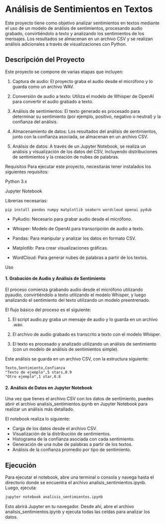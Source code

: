 # Análisis de Sentimientos en Textos

Este proyecto tiene como objetivo analizar sentimientos en textos mediante el uso de un modelo de análisis de sentimientos, procesando audio grabado, convirtiéndolo a texto y analizando los sentimientos de los mensajes. Los resultados se almacenan en un archivo CSV y se realizan análisis adicionales a través de visualizaciones con Python.

## Descripción del Proyecto
Este proyecto se compone de varias etapas que incluyen:

1. Captura de audio: El proyecto graba el audio desde el micrófono y lo guarda como un archivo WAV.

2. Conversión de audio a texto: Utiliza el modelo de Whisper de OpenAI para convertir el audio grabado a texto.

3. Análisis de sentimientos: El texto generado es procesado para determinar su sentimiento (por ejemplo, positivo, negativo o neutral) y la confianza del análisis.

4. Almacenamiento de datos: Los resultados del análisis de sentimientos, junto con la confianza asociada, se almacenan en un archivo CSV.

5. Análisis de datos: A través de un Jupyter Notebook, se realiza un análisis y visualización de los datos del CSV, incluyendo distribuciones de sentimientos y la creación de nubes de palabras.

Requisitos
Para ejecutar este proyecto, necesitarás tener instalados los siguientes requisitos:

Python 3.x

Jupyter Notebook

Librerías necesarias:
```
pip install pandas numpy matplotlib seaborn wordcloud openai pydub
```

- PyAudio: Necesario para grabar audio desde el micrófono.

- Whisper: Modelo de OpenAI para transcripción de audio a texto.

- Pandas: Para manipular y analizar los datos en formato CSV.

- Matplotlib: Para crear visualizaciones gráficas.

- WordCloud: Para generar nubes de palabras a partir de los textos.


Uso
#### 1. Grabación de Audio y Análisis de Sentimiento

El proceso comienza grabando audio desde el micrófono utilizando pyaudio, convirtiéndolo a texto utilizando el modelo Whisper, y luego analizando el sentimiento del texto utilizando un modelo preentrenado.

El flujo básico del proceso es el siguiente:

   1. El script audio.py graba un mensaje de audio y lo guarda en un archivo .wav.

   2. El archivo de audio grabado es transcrito a texto con el modelo Whisper.

   3. El texto es procesado y analizado utilizando un análisis de sentimiento (con un modelo de análisis de sentimientos simple).

Este análisis se guarda en un archivo CSV, con la estructura siguiente:

```csv
Texto,Sentimiento,Confianza
"Texto de ejemplo",5 stars,0.9
"Otro ejemplo",1 star,0.8
```

#### 2. Análisis de Datos en Jupyter Notebook

Una vez que tienes el archivo CSV con los datos de sentimiento, puedes abrir el archivo analisis_sentimientos.ipynb en Jupyter Notebook para realizar un análisis más detallado.

El notebook realiza lo siguiente:

- Carga de los datos desde el archivo CSV.
- Visualización de la distribución de sentimientos.
- Histograma de la confianza asociada con cada sentimiento.
- Generación de una nube de palabras a partir de los textos.
- Análisis de la confianza promedio por tipo de sentimiento.

## Ejecución

Para ejecutar el notebook, abre una terminal o consola y navega hasta el directorio donde se encuentra el archivo analisis_sentimientos.ipynb. Luego, ejecuta:
```bash
jupyter notebook analisis_sentimientos.ipynb
```
Esto abrirá Jupyter en tu navegador. Desde ahí, abre el archivo analisis_sentimientos.ipynb y ejecuta todas las celdas para analizar los datos.
